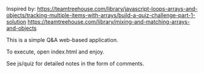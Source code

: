 Inspired by: https://teamtreehouse.com/library/javascript-loops-arrays-and-objects/tracking-multiple-items-with-arrays/build-a-quiz-challenge-part-1-solution
https://teamtreehouse.com/library/mixing-and-matching-arrays-and-objects

This is a simple Q&A web-based application.

To execute, open index.html and enjoy.

See js/quiz for detailed notes in the form of comments.